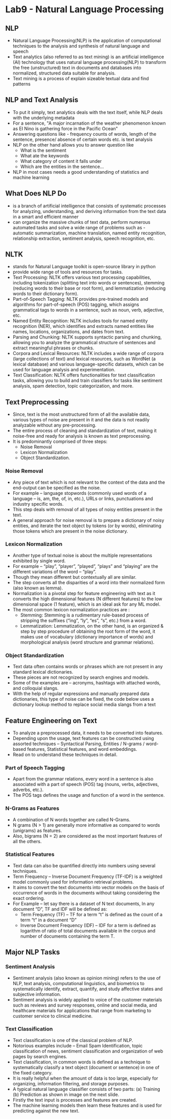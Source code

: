 # Lab9 - Natural Language Processing

## NLP
 - Natural Language Processing(NLP) is the application of computational techniques to the analysis and synthesis of natural language and speech
 - Text analytics (also referred to as text mining) is an artificial intelligence (AI) technology that uses natural language processing(NLP) to transform the free (unstructured) text in documents and databases into normalized, structured data suitable for analysis.
 - Text mining is a process of explain sizeable textual data and find patterns

## NLP and Text Analysis
 - To put it simply, text analytics deals with the text itself, while NLP deals with the underlying metadata
 - For a sentence, "A major incarnation of the weather phenomenon known as EI Nino is gathering force in the Pacific Ocean"
 - Answering questions like - frequency counts of words, length of the sentence, presence/ absence of certain words etc. is text analysis
 - NLP on the other hand allows you to answer question like
   - What is the sentiment
   - What ate the keywords
   - What category of content it falls under
   - Which are the entities in the sentence...
 - NLP in most cases needs a good understanding of statistics and machine learning

## What Does NLP Do
 - is a branch of artificial intelligence that consists of systematic processes for analyzing, understanding, and deriving information from the text data in a smart and efficient manner
 - can organize the massive chunks of text data, perform numerous automated tasks and solve a wide range of problems such as - automatic summarization, machine translation, named entity recognition, relationship extraction, sentiment analysis, speech recognition, etc.

## NLTK
 - stands for Natural Language toolkit is open-source library in python
 - provide wide range of tools and resources for tasks.
 - Text Processing: NLTK offers various text processing capabilities, including tokenization (splitting text into words or sentences), stemming (reducing words to their base or root form), and lemmatization (reducing words to their dictionary form).
 - Part-of-Speech Tagging: NLTK provides pre-trained models and algorithms for part-of-speech (POS) tagging, which assigns grammatical tags to words in a sentence, such as noun, verb, adjective, etc.
 - Named Entity Recognition: NLTK includes tools for named entity recognition (NER), which identifies and extracts named entities like names, locations, organizations, and dates from text.
 - Parsing and Chunking: NLTK supports syntactic parsing and chunking, allowing you to analyze the grammatical structure of sentences and extract meaningful phrases or chunks.
 - Corpora and Lexical Resources: NLTK includes a wide range of corpora (large collections of text) and lexical resources, such as WordNet (a lexical database) and various language-specific datasets, which can be used for language analysis and experimentation.
 - Text Classification: NLTK offers functionalities for text classification tasks, allowing you to build and train classifiers for tasks like sentiment analysis, spam detection, topic categorization, and more.

## Text Preprocessing
 - Since, text is the most unstructured form of all the available data, various types of noise are present in it and the data is not readily analyzable without any pre-processing.
 - The entire process of cleaning and standardization of text, making it noise-free and ready for analysis is known as text preprocessing.
 - It is predominantly comprised of three steps:
   - Noise Removal
   - Lexicon Normalization
   - Object Standardization.

### Noise Removal
 - Any piece of text which is not relevant to the context of the data and the end-output can be specified as the noise.
 - For example – language stopwords (commonly used words of a language – is, am, the, of, in, etc.), URLs or links, punctuations and industry specific words.
 - This step deals with removal of all types of noisy entities present in the text.
 - A general approach for noise removal is to prepare a dictionary of noisy entities, and iterate the text object by tokens (or by words), eliminating those tokens which are present in the noise dictionary.

### Lexicon Normalization
 - Another type of textual noise is about the multiple representations exhibited by single word.
 - For example – “play”,  “player”, “played”, “plays” and “playing” are the different variations of the word – “play”.
 - Though they mean different but contextually all are similar.
 - The step converts all the disparities of a word into their normalized form (also known as lemma).
 - Normalization is a pivotal step for feature engineering with text as it converts the high dimensional features (N different features) to the low dimensional space (1 feature), which is an ideal ask for any ML model.
 - The most common lexicon normalization practices are :
   - Stemming: Stemming is a rudimentary rule-based process of stripping the suffixes (“ing”, “ly”, “es”, “s”, etc.) from a word.
   - Lemmatization: Lemmatization, on the other hand, is an organized & step by step procedure of obtaining the root form of the word, it makes use of vocabulary (dictionary importance of words) and morphological analysis (word structure and grammar relations).

### Object Standardization
 - Text data often contains words or phrases which are not present in any standard lexical dictionaries.
 - These pieces are not recognized by search engines and models.
 - Some of the examples are – acronyms, hashtags with attached words, and colloquial slangs.
 - With the help of regular expressions and manually prepared data dictionaries, this type of noise can be fixed, the code below uses a dictionary lookup method to replace social media slangs from a text

## Feature Engineering on Text
 - To analyze a preprocessed data, it needs to be converted into features.
 - Depending upon the usage, text features can be constructed using assorted techniques – Syntactical Parsing, Entities / N-grams / word-based features, Statistical features, and word embeddings.
 - Read on to understand these techniques in detail.

### Part of Speech Tagging
 - Apart from the grammar relations, every word in a sentence is also associated with a part of speech (POS) tag (nouns, verbs, adjectives, adverbs, etc.).
 - The POS tags defines the usage and function of a word in the sentence.

### N-Grams as Features
 - A combination of N words together are called N-Grams.
 - N grams (N > 1) are generally more informative as compared to words (unigrams) as features.
 - Also, bigrams (N = 2) are considered as the most important features of all the others.

### Statistical Features
 - Text data can also be quantified directly into numbers using several techniques.
 - Term Frequency – Inverse Document Frequency (TF-IDF) is a weighted model commonly used for information retrieval problems.
 - It aims to convert the text documents into vector models on the basis of occurrence of words in the documents without taking considering the exact ordering.
 - For Example – let say there is a dataset of N text documents, In any document “D”, TF and IDF will be defined as:
   - Term Frequency (TF) – TF for a term “t” is defined as the count of a term “t” in a document “D”
   - Inverse Document Frequency (IDF) – IDF for a term is defined as logarithm of ratio of total documents available in the corpus and number of documents containing the term T.

## Major NLP Tasks

### Sentiment Analysis
 - Sentiment analysis (also known as opinion mining) refers to the use of NLP, text analysis, computational linguistics, and biometrics to systematically identify, extract, quantify, and study affective states and subjective information.
 - Sentiment analysis is widely applied to voice of the customer materials such as reviews and survey responses, online and social media, and healthcare materials for applications that range from marketing to customer service to clinical medicine.

### Text Classification
 - Text classification is one of the classical problem of NLP.
 - Notorious examples include – Email Spam Identification, topic classification of news, sentiment classification and organization of web pages by search engines.
 - Text classification, in common words is defined as a technique to systematically classify a text object (document or sentence) in one of the fixed category.
 - It is really helpful when the amount of data is too large, especially for organizing, information filtering, and storage purposes.
 - A typical natural language classifier consists of two parts: (a) Training (b) Prediction as shown in image on the next slide.
 - Firstly the text input is processes and features are created.
 - The machine learning models then learn these features and is used for predicting against the new text.
